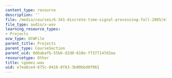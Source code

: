 ```yaml
---
content_type: resource
description: ''
file: /media/courses/6-341-discrete-time-signal-processing-fall-2005/e7ea6ce4675c04168f633b00bbd0f961_cgomez.wav
file_type: audio/x-wav
learning_resource_types:
- Projects
ocw_type: OCWFile
parent_title: Projects
parent_type: CourseSection
parent_uid: 0d6abafb-55bb-d2d0-610e-ff377147d3aa
resourcetype: Other
title: cgomez.wav
uid: e7ea6ce4-675c-0416-8f63-3b00bbd0f961
---
```

